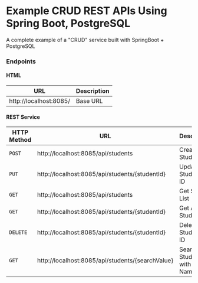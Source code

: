 # Example CRUD REST APIs Using Spring Boot, PostgreSQL

A complete example of a "CRUD" service built with SpringBoot + PostgreSQL

### Endpoints 

#### HTML

|URL|Description|
|---|---|
|http://localhost:8085/ | Base URL |

#### REST Service

|HTTP Method|URL|Description|
|---|---|---|
|`POST`|http://localhost:8085/api/students | Create new Student |
|`PUT`|http://localhost:8085/api/students/{studentId} | Update Student by ID |
|`GET`|http://localhost:8085/api/students | Get Student List |
|`GET`|http://localhost:8085/api/students/{studentId} | Get All Students |
|`DELETE`|http://localhost:8085/api/students/{studentId} | Delete Student by ID |
|`GET`|http://localhost:8085/api/students/{searchValue} | Search Students with ID or Name |
